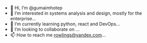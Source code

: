 - 👋 Hi, I’m @gumaimhotep
- 👀 I’m interested in systems analysis and design, mostly for the enterprise...
- 🌱 I’m currently learning python, react and DevOps...
- 💞️ I’m looking to collaborate on ...
- 📫 How to reach me rowlings@yandex.com...

<!---
gumaimhotep/gumaimhotep is a ✨ special ✨ repository because its `README.md` (this file) appears on your GitHub profile.
You can click the Preview link to take a look at your changes.
--->
